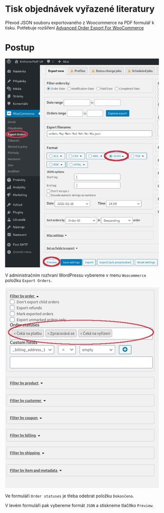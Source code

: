 # Tisk objednávek vyřazené literatury

Převod JSON souboru exportovaného z Woocommerce na PDF formulář k tisku.
Potřebuje rozšíření [Advanced Order Export For
WooCommerce](https://wordpress.org/plugins/woo-order-export-lite/)

# Postup

![Formulář exportu](screenshot.png)

V administračním rozhraní WordPressu vybereme v menu `Woocommerce` položku
`Export Orders`. 

![Nastavení statusů](screenshot2.png)

Ve formuláři `Order statuses` je třeba odebrat položku `Dokončeno`.

V levém formuláři pak vybereme formát `JSON` a stiskneme tlačítko `Preview`.



